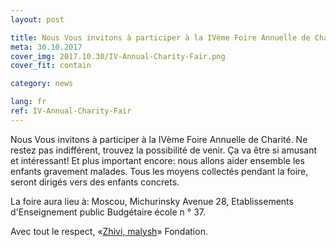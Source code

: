 ```yaml
---
layout: post

title: Nous Vous invitons à participer à la IVème Foire Annuelle de Charité.
meta: 30.10.2017
cover_img: 2017.10.30/IV-Annual-Charity-Fair.png
cover_fit: contain

category: news

lang: fr
ref: IV-Annual-Charity-Fair
---
```


Nous Vous invitons à participer à la IVème Foire Annuelle de Charité.
Ne restez pas indifférent, trouvez la possibilité de venir.
Ça va être si amusant et intéressant!
Et plus important encore: nous allons aider ensemble les enfants gravement malades.
Tous les moyens collectés pendant la foire, seront dirigés vers des enfants concrets.

La foire aura lieu à: Moscou, Michurinsky Avenue 28, Etablissements d'Enseignement public Budgétaire  école n ° 37.

Avec tout le respect, «<a href="https://fondzhivimalysh.ru/" target="_blank">Zhivi, malysh</a>» Fondation.
